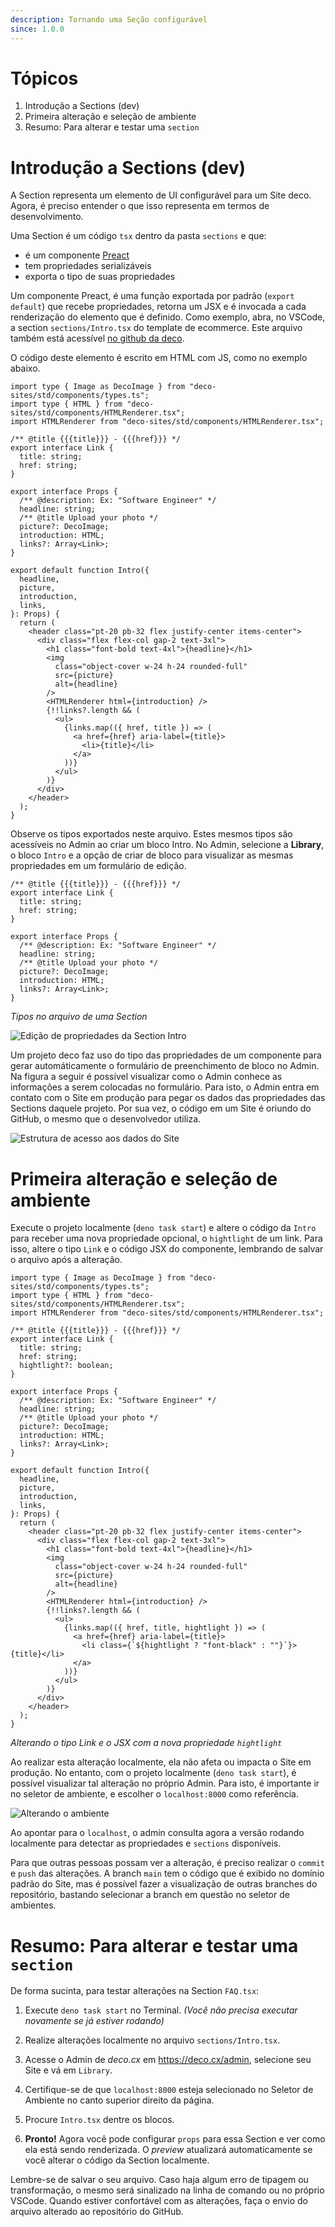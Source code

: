 ```yaml
---
description: Tornando uma Seção configurável
since: 1.0.0
---
```


# Tópicos

1. Introdução a Sections (dev)
2. Primeira alteração e seleção de ambiente
3. Resumo: Para alterar e testar uma `section`

# Introdução a Sections (dev)

A Section representa um elemento de UI configurável para um Site deco. Agora, é preciso entender o que isso representa em termos de desenvolvimento.

Uma Section é um código `tsx` dentro da pasta `sections` e que:

- é um componente [Preact](https://preactjs.com/)
- tem propriedades serializáveis
- exporta o tipo de suas propriedades

Um componente Preact, é uma função exportada por padrão (`export default`) que recebe propriedades, retorna um JSX e é invocada a cada renderização do elemento que é definido. Como exemplo, abra, no VSCode, a section `sections/Intro.tsx` do template de ecommerce. Este arquivo também está acessível [no github da deco](https://github.com/deco-sites/start/blob/main/sections/Intro.tsx).

O código deste elemento é escrito em HTML com JS, como no exemplo abaixo.

```tsx
import type { Image as DecoImage } from "deco-sites/std/components/types.ts";
import type { HTML } from "deco-sites/std/components/HTMLRenderer.tsx";
import HTMLRenderer from "deco-sites/std/components/HTMLRenderer.tsx";

/** @title {{{title}}} - {{{href}}} */
export interface Link {
  title: string;
  href: string;
}

export interface Props {
  /** @description: Ex: "Software Engineer" */
  headline: string;
  /** @title Upload your photo */
  picture?: DecoImage;
  introduction: HTML;
  links?: Array<Link>;
}

export default function Intro({
  headline,
  picture,
  introduction,
  links,
}: Props) {
  return (
    <header class="pt-20 pb-32 flex justify-center items-center">
      <div class="flex flex-col gap-2 text-3xl">
        <h1 class="font-bold text-4xl">{headline}</h1>
        <img
          class="object-cover w-24 h-24 rounded-full"
          src={picture}
          alt={headline}
        />
        <HTMLRenderer html={introduction} />
        {!!links?.length && (
          <ul>
            {links.map(({ href, title }) => (
              <a href={href} aria-label={title}>
                <li>{title}</li>
              </a>
            ))}
          </ul>
        )}
      </div>
    </header>
  );
}
```

Observe os tipos exportados neste arquivo. Estes mesmos tipos são acessíveis no Admin ao criar um bloco Intro. No Admin, selecione a **Library**, o bloco `Intro` e a opção de criar de bloco para visualizar as mesmas propriedades em um formulário de edição.

```tsx
/** @title {{{title}}} - {{{href}}} */
export interface Link {
  title: string;
  href: string;
}

export interface Props {
  /** @description: Ex: "Software Engineer" */
  headline: string;
  /** @title Upload your photo */
  picture?: DecoImage;
  introduction: HTML;
  links?: Array<Link>;
}
```
_Tipos no arquivo de uma Section_

![Edição de propriedades da Section Intro](https://github.com/deco-sites/start/assets/882438/ad261083-b924-4737-917f-f01548385a0c)

Um projeto deco faz uso do tipo das propriedades de um componente para gerar automáticamente o formulário de preenchimento de bloco no Admin. Na figura a seguir é possível visualizar como o Admin conhece as informações a serem colocadas no formulário. Para isto, o Admin entra em contato com o Site em produção para pegar os dados das propriedades das Sections daquele projeto. Por sua vez, o código em um Site é oriundo do GitHub, o mesmo que o desenvolvedor utiliza.

![Estrutura de acesso aos dados do Site](https://github.com/deco-sites/starting/assets/882438/dcc4d63a-bbb2-4f81-909a-054eef048a53)

# Primeira alteração e seleção de ambiente

Execute o projeto localmente (`deno task start`) e altere o código da `Intro` para receber uma nova propriedade opcional, o `hightlight` de um link. Para isso, altere o tipo `Link` e o código JSX do componente, lembrando de salvar o arquivo após a alteração.

```tsx
import type { Image as DecoImage } from "deco-sites/std/components/types.ts";
import type { HTML } from "deco-sites/std/components/HTMLRenderer.tsx";
import HTMLRenderer from "deco-sites/std/components/HTMLRenderer.tsx";

/** @title {{{title}}} - {{{href}}} */
export interface Link {
  title: string;
  href: string;
  hightlight?: boolean;
}

export interface Props {
  /** @description: Ex: "Software Engineer" */
  headline: string;
  /** @title Upload your photo */
  picture?: DecoImage;
  introduction: HTML;
  links?: Array<Link>;
}

export default function Intro({
  headline,
  picture,
  introduction,
  links,
}: Props) {
  return (
    <header class="pt-20 pb-32 flex justify-center items-center">
      <div class="flex flex-col gap-2 text-3xl">
        <h1 class="font-bold text-4xl">{headline}</h1>
        <img
          class="object-cover w-24 h-24 rounded-full"
          src={picture}
          alt={headline}
        />
        <HTMLRenderer html={introduction} />
        {!!links?.length && (
          <ul>
            {links.map(({ href, title, hightlight }) => (
              <a href={href} aria-label={title}>
                <li class={`${hightlight ? "font-black" : ""}`}>{title}</li>
              </a>
            ))}
          </ul>
        )}
      </div>
    </header>
  );
}
```
_Alterando o tipo Link e o JSX com a nova propriedade `hightlight`_

Ao realizar esta alteração localmente, ela não afeta ou impacta o Site em produção. No entanto, com o projeto localmente (`deno task start`), é possível visualizar tal alteração no próprio Admin. Para isto, é importante ir no seletor de ambiente, e escolher o `localhost:8000` como referência.

![Alterando o ambiente](https://github.com/deco-sites/starting/assets/882438/6154427b-86b3-4569-87af-c5c21f7b7520)

Ao apontar para o `localhost`, o admin consulta agora a versão rodando localmente para detectar as propriedades e `sections` disponíveis.

Para que outras pessoas possam ver a alteração, é preciso realizar o `commit` e `push` das alterações. A branch `main` tem o código que é exibido no domínio padrão do Site, mas é possível fazer a visualização de outras branches do repositório, bastando selecionar a branch em questão no seletor de ambientes.

# Resumo: Para alterar e testar uma `section`

De forma sucinta, para testar alterações na Section `FAQ.tsx`:

1. Execute `deno task start` no Terminal. _(Você não precisa executar novamente
   se já estiver rodando)_

2. Realize alterações localmente no arquivo `sections/Intro.tsx`.

3. Acesse o Admin de _deco.cx_ em https://deco.cx/admin, selecione seu Site e vá
   em `Library`.

4. Certifique-se de que `localhost:8000` esteja selecionado no Seletor de
   Ambiente no canto superior direito da página.

5. Procure `Intro.tsx` dentre os blocos.

6. **Pronto!** Agora você pode configurar `props` para essa Section e ver como ela está sendo renderizada. O _preview_ atualizará automaticamente se você alterar o código da Section localmente.

Lembre-se de salvar o seu arquivo. Caso haja algum erro de tipagem ou transformação, o mesmo será sinalizado na linha de comando ou no próprio VSCode. Quando estiver confortável com as alterações, faça o envio do arquivo alterado ao repositório do GitHub.